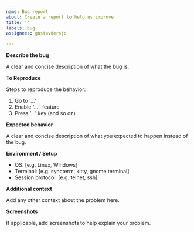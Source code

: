 ```yaml
---
name: Bug report
about: Create a report to help us improve
title: ''
labels: bug
assignees: gustavdersjo

---
```


**Describe the bug**

A clear and concise description of what the bug is.

**To Reproduce**

Steps to reproduce the behavior:
1. Go to '...'
2. Enable '....' feature
3. Press '...' key
(and so on)

**Expected behavior**

A clear and concise description of what you expected to happen instead of the bug.

**Envíronment / Setup**

- OS: [e.g. Linux, Windows]
 - Terminal: [e.g. syncterm, kitty, gnome terminal]
 - Session protocol: [e.g. telnet, ssh]

**Additional context**

Add any other context about the problem here.

**Screenshots**

If applicable, add screenshots to help explain your problem.

